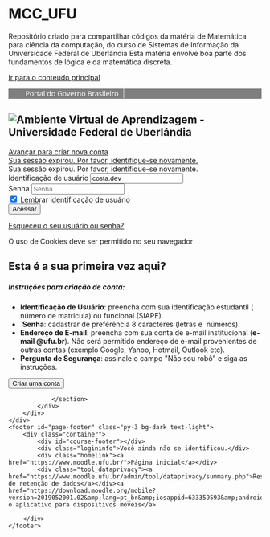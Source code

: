 # MCC_UFU
Repositório criado para compartilhar códigos da matéria de Matemática para ciência da computação, do curso de Sistemas de Informação da Universidade Federal de Uberlândia
Esta matéria envolve boa parte dos fundamentos de lógica e da matemática discreta.
<!DOCTYPE html>

<html  dir="ltr" lang="pt-br" xml:lang="pt-br">
<head>
    <title>Ambiente Virtual de Aprendizagem - Universidade Federal de Uberlândia: Acesso ao site</title>
    <link rel="shortcut icon" href="https://www.moodle.ufu.br/theme/image.php/boost/theme/1569014427/favicon" />
    <meta http-equiv="Content-Type" content="text/html; charset=utf-8" />
<meta name="keywords" content="moodle, Ambiente Virtual de Aprendizagem - Universidade Federal de Uberlândia: Acesso ao site" />
<link rel="stylesheet" type="text/css" href="https://www.moodle.ufu.br/theme/yui_combo.php?rollup/3.17.2/yui-moodlesimple-min.css" /><script id="firstthemesheet" type="text/css">/** Required in order to fix style inclusion problems in IE with YUI **/</script><link rel="stylesheet" type="text/css" href="https://www.moodle.ufu.br/theme/styles.php/boost/1569014427_1/all" />
<script type="text/javascript">
//<![CDATA[
var M = {}; M.yui = {};
M.pageloadstarttime = new Date();
M.cfg = {"wwwroot":"https:\/\/www.moodle.ufu.br","sesskey":"BnvE0knvrT","themerev":"1569014427","slasharguments":1,"theme":"boost","iconsystemmodule":"core\/icon_system_fontawesome","jsrev":-1,"admin":"admin","svgicons":true,"usertimezone":"Am\u00e9rica\/S\u00e3o_Paulo","contextid":1};var yui1ConfigFn = function(me) {if(/-skin|reset|fonts|grids|base/.test(me.name)){me.type='css';me.path=me.path.replace(/\.js/,'.css');me.path=me.path.replace(/\/yui2-skin/,'/assets/skins/sam/yui2-skin')}};
var yui2ConfigFn = function(me) {var parts=me.name.replace(/^moodle-/,'').split('-'),component=parts.shift(),module=parts[0],min='-min';if(/-(skin|core)$/.test(me.name)){parts.pop();me.type='css';min=''}
if(module){var filename=parts.join('-');me.path=component+'/'+module+'/'+filename+min+'.'+me.type}else{me.path=component+'/'+component+'.'+me.type}};
YUI_config = {"debug":false,"base":"https:\/\/www.moodle.ufu.br\/lib\/yuilib\/3.17.2\/","comboBase":"https:\/\/www.moodle.ufu.br\/theme\/yui_combo.php?","combine":true,"filter":null,"insertBefore":"firstthemesheet","groups":{"yui2":{"base":"https:\/\/www.moodle.ufu.br\/lib\/yuilib\/2in3\/2.9.0\/build\/","comboBase":"https:\/\/www.moodle.ufu.br\/theme\/yui_combo.php?","combine":true,"ext":false,"root":"2in3\/2.9.0\/build\/","patterns":{"yui2-":{"group":"yui2","configFn":yui1ConfigFn}}},"moodle":{"name":"moodle","base":"https:\/\/www.moodle.ufu.br\/theme\/yui_combo.php?m\/-1\/","combine":true,"comboBase":"https:\/\/www.moodle.ufu.br\/theme\/yui_combo.php?","ext":false,"root":"m\/-1\/","patterns":{"moodle-":{"group":"moodle","configFn":yui2ConfigFn}},"filter":null,"modules":{"moodle-core-tooltip":{"requires":["base","node","io-base","moodle-core-notification-dialogue","json-parse","widget-position","widget-position-align","event-outside","cache-base"]},"moodle-core-blocks":{"requires":["base","node","io","dom","dd","dd-scroll","moodle-core-dragdrop","moodle-core-notification"]},"moodle-core-dragdrop":{"requires":["base","node","io","dom","dd","event-key","event-focus","moodle-core-notification"]},"moodle-core-checknet":{"requires":["base-base","moodle-core-notification-alert","io-base"]},"moodle-core-actionmenu":{"requires":["base","event","node-event-simulate"]},"moodle-core-maintenancemodetimer":{"requires":["base","node"]},"moodle-core-handlebars":{"condition":{"trigger":"handlebars","when":"after"}},"moodle-core-lockscroll":{"requires":["plugin","base-build"]},"moodle-core-event":{"requires":["event-custom"]},"moodle-core-notification":{"requires":["moodle-core-notification-dialogue","moodle-core-notification-alert","moodle-core-notification-confirm","moodle-core-notification-exception","moodle-core-notification-ajaxexception"]},"moodle-core-notification-dialogue":{"requires":["base","node","panel","escape","event-key","dd-plugin","moodle-core-widget-focusafterclose","moodle-core-lockscroll"]},"moodle-core-notification-alert":{"requires":["moodle-core-notification-dialogue"]},"moodle-core-notification-confirm":{"requires":["moodle-core-notification-dialogue"]},"moodle-core-notification-exception":{"requires":["moodle-core-notification-dialogue"]},"moodle-core-notification-ajaxexception":{"requires":["moodle-core-notification-dialogue"]},"moodle-core-languninstallconfirm":{"requires":["base","node","moodle-core-notification-confirm","moodle-core-notification-alert"]},"moodle-core-chooserdialogue":{"requires":["base","panel","moodle-core-notification"]},"moodle-core-popuphelp":{"requires":["moodle-core-tooltip"]},"moodle-core-formchangechecker":{"requires":["base","event-focus","moodle-core-event"]},"moodle-core_availability-form":{"requires":["base","node","event","event-delegate","panel","moodle-core-notification-dialogue","json"]},"moodle-backup-backupselectall":{"requires":["node","event","node-event-simulate","anim"]},"moodle-backup-confirmcancel":{"requires":["node","node-event-simulate","moodle-core-notification-confirm"]},"moodle-course-dragdrop":{"requires":["base","node","io","dom","dd","dd-scroll","moodle-core-dragdrop","moodle-core-notification","moodle-course-coursebase","moodle-course-util"]},"moodle-course-categoryexpander":{"requires":["node","event-key"]},"moodle-course-util":{"requires":["node"],"use":["moodle-course-util-base"],"submodules":{"moodle-course-util-base":{},"moodle-course-util-section":{"requires":["node","moodle-course-util-base"]},"moodle-course-util-cm":{"requires":["node","moodle-course-util-base"]}}},"moodle-course-formatchooser":{"requires":["base","node","node-event-simulate"]},"moodle-course-management":{"requires":["base","node","io-base","moodle-core-notification-exception","json-parse","dd-constrain","dd-proxy","dd-drop","dd-delegate","node-event-delegate"]},"moodle-course-modchooser":{"requires":["moodle-core-chooserdialogue","moodle-course-coursebase"]},"moodle-form-dateselector":{"requires":["base","node","overlay","calendar"]},"moodle-form-shortforms":{"requires":["node","base","selector-css3","moodle-core-event"]},"moodle-form-passwordunmask":{"requires":[]},"moodle-question-searchform":{"requires":["base","node"]},"moodle-question-preview":{"requires":["base","dom","event-delegate","event-key","core_question_engine"]},"moodle-question-chooser":{"requires":["moodle-core-chooserdialogue"]},"moodle-availability_completion-form":{"requires":["base","node","event","moodle-core_availability-form"]},"moodle-availability_date-form":{"requires":["base","node","event","io","moodle-core_availability-form"]},"moodle-availability_grade-form":{"requires":["base","node","event","moodle-core_availability-form"]},"moodle-availability_group-form":{"requires":["base","node","event","moodle-core_availability-form"]},"moodle-availability_grouping-form":{"requires":["base","node","event","moodle-core_availability-form"]},"moodle-availability_profile-form":{"requires":["base","node","event","moodle-core_availability-form"]},"moodle-mod_assign-history":{"requires":["node","transition"]},"moodle-mod_forum-subscriptiontoggle":{"requires":["base-base","io-base"]},"moodle-mod_quiz-dragdrop":{"requires":["base","node","io","dom","dd","dd-scroll","moodle-core-dragdrop","moodle-core-notification","moodle-mod_quiz-quizbase","moodle-mod_quiz-util-base","moodle-mod_quiz-util-page","moodle-mod_quiz-util-slot","moodle-course-util"]},"moodle-mod_quiz-questionchooser":{"requires":["moodle-core-chooserdialogue","moodle-mod_quiz-util","querystring-parse"]},"moodle-mod_quiz-util":{"requires":["node","moodle-core-actionmenu"],"use":["moodle-mod_quiz-util-base"],"submodules":{"moodle-mod_quiz-util-base":{},"moodle-mod_quiz-util-slot":{"requires":["node","moodle-mod_quiz-util-base"]},"moodle-mod_quiz-util-page":{"requires":["node","moodle-mod_quiz-util-base"]}}},"moodle-mod_quiz-toolboxes":{"requires":["base","node","event","event-key","io","moodle-mod_quiz-quizbase","moodle-mod_quiz-util-slot","moodle-core-notification-ajaxexception"]},"moodle-mod_quiz-quizbase":{"requires":["base","node"]},"moodle-mod_quiz-modform":{"requires":["base","node","event"]},"moodle-mod_quiz-autosave":{"requires":["base","node","event","event-valuechange","node-event-delegate","io-form"]},"moodle-message_airnotifier-toolboxes":{"requires":["base","node","io"]},"moodle-filter_glossary-autolinker":{"requires":["base","node","io-base","json-parse","event-delegate","overlay","moodle-core-event","moodle-core-notification-alert","moodle-core-notification-exception","moodle-core-notification-ajaxexception"]},"moodle-filter_mathjaxloader-loader":{"requires":["moodle-core-event"]},"moodle-editor_atto-rangy":{"requires":[]},"moodle-editor_atto-editor":{"requires":["node","transition","io","overlay","escape","event","event-simulate","event-custom","node-event-html5","node-event-simulate","yui-throttle","moodle-core-notification-dialogue","moodle-core-notification-confirm","moodle-editor_atto-rangy","handlebars","timers","querystring-stringify"]},"moodle-editor_atto-plugin":{"requires":["node","base","escape","event","event-outside","handlebars","event-custom","timers","moodle-editor_atto-menu"]},"moodle-editor_atto-menu":{"requires":["moodle-core-notification-dialogue","node","event","event-custom"]},"moodle-report_eventlist-eventfilter":{"requires":["base","event","node","node-event-delegate","datatable","autocomplete","autocomplete-filters"]},"moodle-report_loglive-fetchlogs":{"requires":["base","event","node","io","node-event-delegate"]},"moodle-gradereport_grader-gradereporttable":{"requires":["base","node","event","handlebars","overlay","event-hover"]},"moodle-gradereport_history-userselector":{"requires":["escape","event-delegate","event-key","handlebars","io-base","json-parse","moodle-core-notification-dialogue"]},"moodle-tool_capability-search":{"requires":["base","node"]},"moodle-tool_lp-dragdrop-reorder":{"requires":["moodle-core-dragdrop"]},"moodle-tool_monitor-dropdown":{"requires":["base","event","node"]},"moodle-assignfeedback_editpdf-editor":{"requires":["base","event","node","io","graphics","json","event-move","event-resize","transition","querystring-stringify-simple","moodle-core-notification-dialog","moodle-core-notification-alert","moodle-core-notification-warning","moodle-core-notification-exception","moodle-core-notification-ajaxexception"]},"moodle-atto_accessibilitychecker-button":{"requires":["color-base","moodle-editor_atto-plugin"]},"moodle-atto_accessibilityhelper-button":{"requires":["moodle-editor_atto-plugin"]},"moodle-atto_align-button":{"requires":["moodle-editor_atto-plugin"]},"moodle-atto_bold-button":{"requires":["moodle-editor_atto-plugin"]},"moodle-atto_charmap-button":{"requires":["moodle-editor_atto-plugin"]},"moodle-atto_clear-button":{"requires":["moodle-editor_atto-plugin"]},"moodle-atto_collapse-button":{"requires":["moodle-editor_atto-plugin"]},"moodle-atto_emoticon-button":{"requires":["moodle-editor_atto-plugin"]},"moodle-atto_equation-button":{"requires":["moodle-editor_atto-plugin","moodle-core-event","io","event-valuechange","tabview","array-extras"]},"moodle-atto_html-button":{"requires":["promise","moodle-editor_atto-plugin","moodle-atto_html-beautify","moodle-atto_html-codemirror","event-valuechange"]},"moodle-atto_html-beautify":{},"moodle-atto_html-codemirror":{"requires":["moodle-atto_html-codemirror-skin"]},"moodle-atto_image-button":{"requires":["moodle-editor_atto-plugin"]},"moodle-atto_indent-button":{"requires":["moodle-editor_atto-plugin"]},"moodle-atto_italic-button":{"requires":["moodle-editor_atto-plugin"]},"moodle-atto_link-button":{"requires":["moodle-editor_atto-plugin"]},"moodle-atto_managefiles-button":{"requires":["moodle-editor_atto-plugin"]},"moodle-atto_managefiles-usedfiles":{"requires":["node","escape"]},"moodle-atto_media-button":{"requires":["moodle-editor_atto-plugin","moodle-form-shortforms"]},"moodle-atto_noautolink-button":{"requires":["moodle-editor_atto-plugin"]},"moodle-atto_orderedlist-button":{"requires":["moodle-editor_atto-plugin"]},"moodle-atto_recordrtc-button":{"requires":["moodle-editor_atto-plugin","moodle-atto_recordrtc-recording"]},"moodle-atto_recordrtc-recording":{"requires":["moodle-atto_recordrtc-button"]},"moodle-atto_rtl-button":{"requires":["moodle-editor_atto-plugin"]},"moodle-atto_strike-button":{"requires":["moodle-editor_atto-plugin"]},"moodle-atto_subscript-button":{"requires":["moodle-editor_atto-plugin"]},"moodle-atto_superscript-button":{"requires":["moodle-editor_atto-plugin"]},"moodle-atto_table-button":{"requires":["moodle-editor_atto-plugin","moodle-editor_atto-menu","event","event-valuechange"]},"moodle-atto_title-button":{"requires":["moodle-editor_atto-plugin"]},"moodle-atto_underline-button":{"requires":["moodle-editor_atto-plugin"]},"moodle-atto_undo-button":{"requires":["moodle-editor_atto-plugin"]},"moodle-atto_unorderedlist-button":{"requires":["moodle-editor_atto-plugin"]}}},"gallery":{"name":"gallery","base":"https:\/\/www.moodle.ufu.br\/lib\/yuilib\/gallery\/","combine":true,"comboBase":"https:\/\/www.moodle.ufu.br\/theme\/yui_combo.php?","ext":false,"root":"gallery\/-1\/","patterns":{"gallery-":{"group":"gallery"}}}},"modules":{"core_filepicker":{"name":"core_filepicker","fullpath":"https:\/\/www.moodle.ufu.br\/lib\/javascript.php\/-1\/repository\/filepicker.js","requires":["base","node","node-event-simulate","json","async-queue","io-base","io-upload-iframe","io-form","yui2-treeview","panel","cookie","datatable","datatable-sort","resize-plugin","dd-plugin","escape","moodle-core_filepicker","moodle-core-notification-dialogue"]},"core_comment":{"name":"core_comment","fullpath":"https:\/\/www.moodle.ufu.br\/lib\/javascript.php\/-1\/comment\/comment.js","requires":["base","io-base","node","json","yui2-animation","overlay","escape"]},"mathjax":{"name":"mathjax","fullpath":"https:\/\/cdnjs.cloudflare.com\/ajax\/libs\/mathjax\/2.7.2\/MathJax.js?delayStartupUntil=configured"}}};
M.yui.loader = {modules: {}};
//]]>
</script>
<script type="text/javascript">
  var _gaq = _gaq || [];
  _gaq.push(['_setAccount', 'UA-36021603-1']);
  _gaq.push(['_trackPageview']);
  (function() {
    var ga = document.createElement('script'); ga.type = 'text/javascript'; ga.async = true;
    ga.src = ('https:' == document.location.protocol ? 'https://ssl' : 'http://www') + '.google-analytics.com/ga.js';
    var s = document.getElementsByTagName('script')[0]; s.parentNode.insertBefore(ga, s);
  })();
</script><meta name="robots" content="noindex" />
    <meta name="viewport" content="width=device-width, initial-scale=1.0">
</head>
<body  id="page-login-index" class="format-site  path-login chrome dir-ltr lang-pt_br yui-skin-sam yui3-skin-sam www-moodle-ufu-br pagelayout-login course-1 context-1 notloggedin ">
<div id="page-wrapper">
    <div>
    <a class="sr-only sr-only-focusable" href="#maincontent">Ir para o conteúdo principal</a>
</div><script type="text/javascript" src="https://www.moodle.ufu.br/theme/yui_combo.php?rollup/3.17.2/yui-moodlesimple-min.js"></script><script type="text/javascript" src="https://www.moodle.ufu.br/lib/javascript.php/-1/lib/javascript-static.js"></script>
<script type="text/javascript">
//<![CDATA[
document.body.className += ' jsenabled';
//]]>
</script>
<div id="barra-brasil" style="background:#7F7F7F; height: 20px; padding:0 0 0 10px;display:block;">
  <ul id="menu-barra-temp" style="list-style:none;">
    <li style="display:inline; float:left;padding-right:10px; margin-right:10px; border-right:1px solid #EDEDED">
        <a href="http://brasil.gov.br" style="font-family:sans,sans-serif; text-decoration:none; color:white;">Portal do Governo Brasileiro</a>
    </li>
  </ul>
</div>
    <div id="page" class="container-fluid mt-0">
        <div id="page-content" class="row">
            <div id="region-main-box" class="col-12">
                <section id="region-main" class="col-12" aria-label="Conteúdo">
                    <span class="notifications" id="user-notifications"></span>
                    <div role="main"><span id="maincontent"></span><div class="my-1 my-sm-5"></div>
<div class="row justify-content-center">
<div class="col-xl-6 col-sm-8 ">
<div class="card">
    <div class="card-block">
            <h2 class="card-header text-center" ><img src="https://www.moodle.ufu.br/pluginfile.php/1/core_admin/logo/0x200/1569014427/logo-ufu.png" class="img-fluid" title="Ambiente Virtual de Aprendizagem - Universidade Federal de Uberlândia" alt="Ambiente Virtual de Aprendizagem - Universidade Federal de Uberlândia"/></h2>
        <div class="card-body">
                <div class="sr-only">
                    <a href="https://www.moodle.ufu.br/login/signup.php">Avançar para criar nova conta</a>
                </div>
                <div class="loginerrors mt-3">
                    <a href="#" id="loginerrormessage" class="accesshide">Sua sessão expirou. Por favor, identifique-se novamente.</a>
                    <div class="alert alert-danger" role="alert" data-aria-autofocus="true">Sua sessão expirou. Por favor, identifique-se novamente.</div>
                </div>
            <div class="row justify-content-md-center">
                <div class="col-md-5">
                    <form class="mt-3" action="https://www.moodle.ufu.br/login/index.php" method="post" id="login">
                        <input id="anchor" type="hidden" name="anchor" value="">
                        <script>document.getElementById('anchor').value = location.hash;</script>
                        <input type="hidden" name="logintoken" value="GvfCJEv8vLUjfV0aK5S3R3h3Sa0dDC3i">
                        <div class="form-group">
                            <label for="username" class="sr-only">
                                    Identificação de usuário
                            </label>
                            <input type="text" name="username" id="username"
                                class="form-control"
                                value="costa.dev"
                                placeholder="Identificação de usuário"
                                autocomplete="username">
                        </div>
                        <div class="form-group">
                            <label for="password" class="sr-only">Senha</label>
                            <input type="password" name="password" id="password" value=""
                                class="form-control"
                                placeholder="Senha"
                                autocomplete="current-password">
                        </div>
                            <div class="rememberpass mt-3">
                                <input type="checkbox" name="rememberusername" id="rememberusername" value="1" checked="checked" />
                                <label for="rememberusername">Lembrar identificação de usuário</label>
                            </div>
                        <button type="submit" class="btn btn-primary btn-block mt-3" id="loginbtn">Acessar</button>
                    </form>
                </div>
                <div class="col-md-5">
                    <div class="forgetpass mt-3">
                        <p><a href="https://www.moodle.ufu.br/login/forgot_password.php">Esqueceu o seu usuário ou senha?</a></p>
                    </div>
                    <div class="mt-3">
                        O uso de Cookies deve ser permitido no seu navegador
                        <a class="btn btn-link p-0" role="button"
    data-container="body" data-toggle="popover"
    data-placement="right" data-content="&lt;div class=&quot;no-overflow&quot;&gt;&lt;p&gt;Dois cookies são utilizados por este site:&lt;/p&gt;
&lt;p&gt;O essencial é o cookie da sessão, geralmente chamado MoodleSession. Você deve permitir este cookie no seu navegador para prover continuidade e permanecer logado enquanto navega pelo site. Quando você fizer o sair ou fechar o navegador este cookie é destruído (no seu navegador e no servidor).&lt;/p&gt;
&lt;p&gt;O outro cookie é puramente por conveniência, geralmente chamado de algo como MOODLEID. Ele apenas lembra sua identificação no navegador. Isso significa que quando você retornar a este site, o campo identificação do usuário na página de autenticação será automaticamente preenchido para você. É seguro recusar este cookie - você apenas terá que redigitar o sua identificação toda vez que você autenticar.&lt;/p&gt;
&lt;/div&gt; "
    data-html="true" tabindex="0" data-trigger="focus">
  <i class="icon fa fa-question-circle text-info fa-fw "  title="Ajuda com O uso de Cookies deve ser permitido no seu navegador" aria-label="Ajuda com O uso de Cookies deve ser permitido no seu navegador"></i>
</a>
                    </div>
                </div>
            </div>
        </div>
    </div>
</div>
</div>
</div>
<div class="row justify-content-center mt-3">
<div class="col-xl-6 col-sm-8">
<div class="card">
    <div class="card-body">
        <div class="card-title">
            <h2>Esta é a sua primeira vez aqui?</h2>
        </div>
        <div>
        <h5>
  <b>Instruções para criação de conta:</b><br />
</h5>
<ul>
  <li>
    <b>Identificação de Usuário</b>: preencha com sua identificação
    estudantil ( número de matricula) ou funcional (SIAPE).
  </li>
  <li>&nbsp;<b>Senha</b>: cadastrar de preferência 8 caracteres
  (letras e&nbsp; números).<br />
  </li>
  <li>
    <b>Endereço de E-mail</b>: preencha com sua conta de e-mail
    institucional (<b>e-mail @ufu.br</b>). Não será permitido
    endereço de e-mail provenientes de outras contas (exemplo
    Google, Yahoo, Hotmail, Outlook etc).
  </li>
  <li>
    <b>Pergunta de Segurança</b>: assinale o campo "Não sou robô" e
    siga as instruções.
  </li>
</ul>
            <form class="mt-3" action="https://www.moodle.ufu.br/login/signup.php" method="get" id="signup">
                <button type="submit" class="btn btn-secondary">Criar uma conta</button>
            </form>
        </div>
    </div>
</div>
</div>
</div></div>
                    
                </section>
            </div>
        </div>
    </div>
    <footer id="page-footer" class="py-3 bg-dark text-light">
        <div class="container">
            <div id="course-footer"></div>
            <div class="logininfo">Você ainda não se identificou.</div>
            <div class="homelink"><a href="https://www.moodle.ufu.br/">Página inicial</a></div>
            <div class="tool_dataprivacy"><a href="https://www.moodle.ufu.br/admin/tool/dataprivacy/summary.php">Resumo de retenção de dados</a></div><a href="https://download.moodle.org/mobile?version=2019052001.02&amp;lang=pt_br&amp;iosappid=633359593&amp;androidappid=com.moodle.moodlemobile">Obter o aplicativo para dispositivos móveis</a>
            
<script defer="defer" src="//barra.brasil.gov.br/barra_2.0.js" type="text/javascript"></script><script type="text/javascript">
//<![CDATA[
var require = {
    baseUrl : 'https://www.moodle.ufu.br/lib/requirejs.php/-1/',
    // We only support AMD modules with an explicit define() statement.
    enforceDefine: true,
    skipDataMain: true,
    waitSeconds : 0,
    paths: {
        jquery: 'https://www.moodle.ufu.br/lib/javascript.php/-1/lib/jquery/jquery-3.2.1',
        jqueryui: 'https://www.moodle.ufu.br/lib/javascript.php/-1/lib/jquery/ui-1.12.1/jquery-ui',
        jqueryprivate: 'https://www.moodle.ufu.br/lib/javascript.php/-1/lib/requirejs/jquery-private'
    },
    // Custom jquery config map.
    map: {
      // '*' means all modules will get 'jqueryprivate'
      // for their 'jquery' dependency.
      '*': { jquery: 'jqueryprivate' },
      // Stub module for 'process'. This is a workaround for a bug in MathJax (see MDL-60458).
      '*': { process: 'core/first' },
      // 'jquery-private' wants the real jQuery module
      // though. If this line was not here, there would
      // be an unresolvable cyclic dependency.
      jqueryprivate: { jquery: 'jquery' }
    }
};
//]]>
</script>
<script type="text/javascript" src="https://www.moodle.ufu.br/lib/javascript.php/-1/lib/requirejs/require.js"></script>
<script type="text/javascript">
//<![CDATA[
require(['core/first'], function() {
;
require(["media_videojs/loader"], function(loader) {
    loader.setUp(function(videojs) {
        videojs.options.flash.swf = "https://www.moodle.ufu.br/media/player/videojs/videojs/video-js.swf";
videojs.addLanguage("pt-BR",{
 "Play": "Tocar",
 "Pause": "Pausar",
 "Current Time": "Tempo",
 "Duration Time": "Duração",
 "Remaining Time": "Tempo Restante",
 "Stream Type": "Tipo de Stream",
 "LIVE": "AO VIVO",
 "Loaded": "Carregado",
 "Progress": "Progresso",
 "Fullscreen": "Tela Cheia",
 "Non-Fullscreen": "Tela Normal",
 "Mute": "Mudo",
 "Unmute": "Habilitar Som",
 "Playback Rate": "Velocidade",
 "Subtitles": "Legendas",
 "subtitles off": "Sem Legendas",
 "Captions": "Anotações",
 "captions off": "Sem Anotações",
 "Chapters": "Capítulos",
 "You aborted the media playback": "Você parou a execução do vídeo.",
 "A network error caused the media download to fail part-way.": "Um erro na rede fez o vídeo parar parcialmente.",
 "The media could not be loaded, either because the server or network failed or because the format is not supported.": "O vídeo não pode ser carregado, ou porque houve um problema com sua rede ou pelo formato do vídeo não ser suportado.",
 "The media playback was aborted due to a corruption problem or because the media used features your browser did not support.": "A execução foi interrompida por um problema com o vídeo ou por seu navegador não dar suporte ao seu formato.",
 "No compatible source was found for this media.": "Não foi encontrada fonte de vídeo compatível."
});
    });
});;
require(['theme_boost/loader']);
;
        require(['jquery'], function($) {
            $('#loginerrormessage').focus();
        });
;
require(["core/notification"], function(amd) { amd.init(1, []); });;
require(["core/log"], function(amd) { amd.setConfig({"level":"warn"}); });;
require(["core/page_global"], function(amd) { amd.init(); });
});
//]]>
</script>
<script type="text/javascript">
//<![CDATA[
M.str = {"moodle":{"lastmodified":"\u00daltima atualiza\u00e7\u00e3o","name":"Nome","error":"Erro","info":"Informa\u00e7\u00e3o","yes":"Sim","no":"N\u00e3o","cancel":"Cancelar","confirm":"Confirmar","areyousure":"Voc\u00ea tem certeza?","closebuttontitle":"Fechar","unknownerror":"Erro desconhecido"},"repository":{"type":"Tipo","size":"Tamanho","invalidjson":"palavra JSON inv\u00e1lida","nofilesattached":"Nenhum arquivo anexado","filepicker":"Seletor de arquivos","logout":"Sair","nofilesavailable":"Nenhum arquivo dispon\u00edvel","norepositoriesavailable":"Desculpe, nenhum dos seus reposit\u00f3rios atuais pode retornar arquivos no formato solicitado.","fileexistsdialogheader":"Arquivo existe","fileexistsdialog_editor":"Um arquivo com este nome j\u00e1 foi anexado ao texto que voc\u00ea est\u00e1 editando","fileexistsdialog_filemanager":"Um arquivo com este nome j\u00e1 foi anexado","renameto":"Renomear para \"{$a}\"","referencesexist":"H\u00e1 {$a} arquivos pseud\u00f4nimos\/atalhos que usam este arquivo como fonte","select":"Selecione"},"admin":{"confirmdeletecomments":"Voc\u00ea est\u00e1 prestes a excluir coment\u00e1rios, tem certeza?","confirmation":"Confirma\u00e7\u00e3o"}};
//]]>
</script>
<script type="text/javascript">
//<![CDATA[
(function() {Y.use("moodle-filter_mathjaxloader-loader",function() {M.filter_mathjaxloader.configure({"mathjaxconfig":"\nMathJax.Hub.Config({\n    config: [\"Accessible.js\", \"Safe.js\"],\n    errorSettings: { message: [\"!\"] },\n    skipStartupTypeset: true,\n    messageStyle: \"none\"\n});\n","lang":"pt-br"});
});
M.util.help_popups.setup(Y);
 M.util.js_pending('random5da093b1e1e562'); Y.on('domready', function() { M.util.js_complete("init");  M.util.js_complete('random5da093b1e1e562'); });
})();
//]]>
</script>
        </div>
    </footer>
</div>
</body>
</html>
